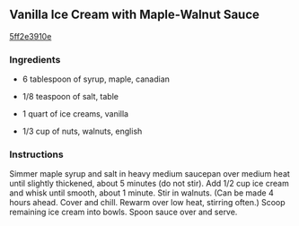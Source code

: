 ## Vanilla Ice Cream with Maple-Walnut Sauce

[5ff2e3910e](http://www.epicurious.com/recipes/food/views/vanilla-ice-cream-with-maple-walnut-sauce-106346)

### Ingredients

 - 6 tablespoon of syrup, maple, canadian

 - 1/8 teaspoon of salt, table

 - 1 quart of ice creams, vanilla

 - 1/3 cup of nuts, walnuts, english

### Instructions

Simmer maple syrup and salt in heavy medium saucepan over medium heat until slightly thickened, about 5 minutes (do not stir). Add 1/2 cup ice cream and whisk until smooth, about 1 minute. Stir in walnuts. (Can be made 4 hours ahead. Cover and chill. Rewarm over low heat, stirring often.) Scoop remaining ice cream into bowls. Spoon sauce over and serve.